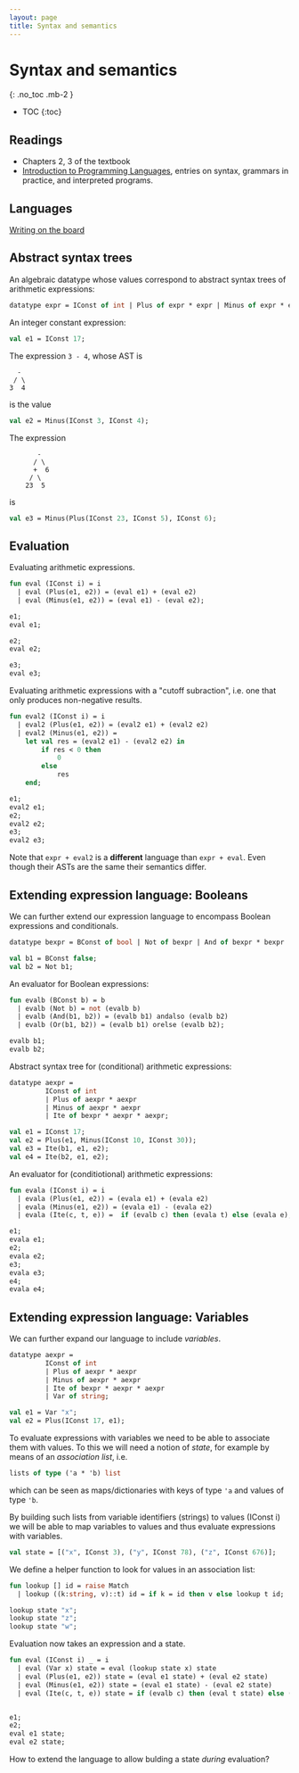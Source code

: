 ```yaml
---
layout: page
title: Syntax and semantics
---
```


# Syntax and semantics
{: .no_toc .mb-2 }

- TOC
{:toc}

## Readings

- Chapters 2, 3 of the textbook
- [Introduction to Programming Languages](https://en.wikibooks.org/wiki/Introduction_to_Programming_Languages), entries on syntax, grammars in practice, and interpreted programs.

## Languages

[Writing on the board](https://homepages.dcc.ufmg.br/~hbarbosa/teaching/ufmg/2020-1/lp/notes/07-syntax-semantics-writing.png)

## Abstract syntax trees

An algebraic datatype whose values correspond to abstract syntax trees of arithmetic expressions:

``` ocaml
datatype expr = IConst of int | Plus of expr * expr | Minus of expr * expr;
```

An integer constant expression:

``` ocaml
val e1 = IConst 17;
```

The expression `3 - 4`, whose AST is

```
  -
 / \
3  4
```
is the value

``` ocaml
val e2 = Minus(IConst 3, IConst 4);
```

The expression

```
       -
      / \
      +  6
     / \
    23  5
```

is

``` ocaml
val e3 = Minus(Plus(IConst 23, IConst 5), IConst 6);
```

## Evaluation

Evaluating arithmetic expressions.

``` ocaml
fun eval (IConst i) = i
  | eval (Plus(e1, e2)) = (eval e1) + (eval e2)
  | eval (Minus(e1, e2)) = (eval e1) - (eval e2);

e1;
eval e1;

e2;
eval e2;

e3;
eval e3;
```

Evaluating arithmetic expressions with a "cutoff subraction", i.e. one that
only produces non-negative results.

``` ocaml
fun eval2 (IConst i) = i
  | eval2 (Plus(e1, e2)) = (eval2 e1) + (eval2 e2)
  | eval2 (Minus(e1, e2)) =
    let val res = (eval2 e1) - (eval2 e2) in
        if res < 0 then
            0
        else
            res
    end;

e1;
eval2 e1;
e2;
eval2 e2;
e3;
eval2 e3;
```

Note that `expr + eval2` is a **different** language than `expr + eval`. Even
though their ASTs are the same their semantics differ.

## Extending expression language: Booleans

We can further extend our expression language to encompass Boolean expressions
and conditionals.

``` ocaml
datatype bexpr = BConst of bool | Not of bexpr | And of bexpr * bexpr | Or of bexpr * bexpr;

val b1 = BConst false;
val b2 = Not b1;
```

An evaluator for Boolean expressions:

``` ocaml
fun evalb (BConst b) = b
  | evalb (Not b) = not (evalb b)
  | evalb (And(b1, b2)) = (evalb b1) andalso (evalb b2)
  | evalb (Or(b1, b2)) = (evalb b1) orelse (evalb b2);

evalb b1;
evalb b2;
```

Abstract syntax tree for (conditional) arithmetic expressions:

``` ocaml
datatype aexpr =
         IConst of int
         | Plus of aexpr * aexpr
         | Minus of aexpr * aexpr
         | Ite of bexpr * aexpr * aexpr;

val e1 = IConst 17;
val e2 = Plus(e1, Minus(IConst 10, IConst 30));
val e3 = Ite(b1, e1, e2);
val e4 = Ite(b2, e1, e2);
```

An evaluator for (conditiotional) arithmetic expressions:

``` ocaml
fun evala (IConst i) = i
  | evala (Plus(e1, e2)) = (evala e1) + (evala e2)
  | evala (Minus(e1, e2)) = (evala e1) - (evala e2)
  | evala (Ite(c, t, e)) =  if (evalb c) then (evala t) else (evala e);

e1;
evala e1;
e2;
evala e2;
e3;
evala e3;
e4;
evala e4;
```

## Extending expression language: Variables

We can further expand our language to include *variables*.

``` ocaml
datatype aexpr =
         IConst of int
         | Plus of aexpr * aexpr
         | Minus of aexpr * aexpr
         | Ite of bexpr * aexpr * aexpr
         | Var of string;

val e1 = Var "x";
val e2 = Plus(IConst 17, e1);
```

To evaluate expressions with variables we need to be able to associate them
with values. To this we will need a notion of *state*, for example by means of an
*association list*, i.e.

``` ocaml
lists of type ('a * 'b) list
```

which can be seen as maps/dictionaries with keys of type `'a` and values of type
`'b`.

By building such lists from variable identifiers (strings) to values (IConst i)
we will be able to map variables to values and thus evaluate expressions with
variables.

``` ocaml
val state = [("x", IConst 3), ("y", IConst 78), ("z", IConst 676)];
```

We define a helper function to look for values in an association list:

``` ocaml
fun lookup [] id = raise Match
  | lookup ((k:string, v)::t) id = if k = id then v else lookup t id;

lookup state "x";
lookup state "z";
lookup state "w";
```

Evaluation now takes an expression and a state.

``` ocaml
fun eval (IConst i) _ = i
  | eval (Var x) state = eval (lookup state x) state
  | eval (Plus(e1, e2)) state = (eval e1 state) + (eval e2 state)
  | eval (Minus(e1, e2)) state = (eval e1 state) - (eval e2 state)
  | eval (Ite(c, t, e)) state = if (evalb c) then (eval t state) else (eval e state);


e1;
e2;
eval e1 state;
eval e2 state;
```

How to extend the language to allow bulding a state *during* evaluation?
